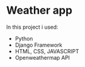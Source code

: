 # Weather app
In this project i used:
* Python
* Django Framework
* HTML, CSS, JAVASCRIPT
* Openweathermap API 
